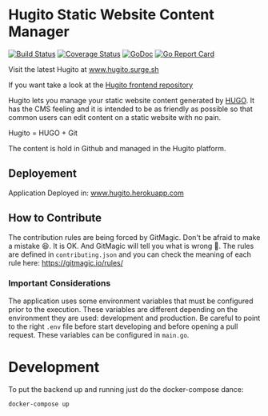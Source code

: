 # Hugito Static Website Content Manager

[![Build Status](https://travis-ci.com/joaodias/hugito-app.svg?token=sUutqTfvfqWU1UcqaFtD)](https://travis-ci.com/joaodias/hugito-app)
[![Coverage Status](https://coveralls.io/repos/github/joaodias/hugito-app/badge.svg?branch=master)](https://coveralls.io/github/joaodias/hugito-app?branch=master)
[![GoDoc](https://godoc.org/github.com/joaodias/hugito-app?status.svg)](http://godoc.org/github.com/joaodias/hugito-app)
[![Go Report Card](https://goreportcard.com/badge/github.com/joaodias/hugito-app)](https://goreportcard.com/report/github.com/joaodias/hugito-app)

Visit the latest Hugito at www.hugito.surge.sh

If you want take a look at the [Hugito frontend repository](https://github.com/joaodias/hugito-frontend)

Hugito lets you manage your static website content generated by [HUGO](https://gohugo.io). It has the CMS feeling and it is intended to be as friendly as possible so that common users can edit content on a static website with no pain.

Hugito = HUGO + Git

The content is hold in Github and managed in the Hugito platform.

## Deployement
Application Deployed in: www.hugito.herokuapp.com

## How to Contribute
The contribution rules are being forced by GitMagic. Don't be afraid to make a mistake :satisfied:. It is OK. And GitMagic will tell you what is wrong :cop:. The rules are defined in `contributing.json` and you can check the meaning of each rule here: https://gitmagic.io/rules/

### Important Considerations
The application uses some environment variables that must be configured prior to the execution. These variables are different depending on the environment they are used: development and production. Be careful to point to the right `.env` file before start developing and before opening a pull request. These variables can be configured in `main.go`.

# Development
To put the backend up and running just do the docker-compose dance:

`docker-compose up`
